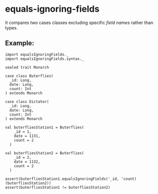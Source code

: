 # equals-ignoring-fields

It compares two cases classes excluding specific *field names* rather than types.

## Example:
```
import equalsIgnoringFields._
import equalsIgnoringFields.syntax._

sealed trait Monarch

case class Buterflies(
  _id: Long,
  date: Long,
  count: Int
) extends Monarch

case class Dictator(
  _id: Long,
  date: Long,
  count: Int
) extends Monarch

val buterfliesStation1 = Buterflies(
    _id = 1,
    date = 1131,
    count = 2
  )

val buterfliesStation2 = Buterflies(
    _id = 2,
    date = 1132,
    count = 2
  )

assert(buterfliesStation1.equalsIgnoringFields('_id, 'count)(buterfliesStation2))
assert(buterfliesStation1 != buterfliesStation2)

```
